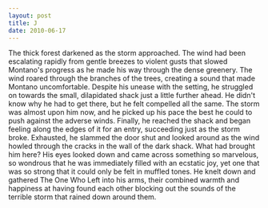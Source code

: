 ```yaml
---
layout: post
title: J
date: 2010-06-17
---
```

The thick forest darkened as the storm approached. The wind had been
      escalating rapidly from gentle breezes to violent gusts that slowed Montano's progress as he
      made his way through the dense greenery. The wind roared through the branches of the trees,
      creating a sound that made Montano uncomfortable. Despite his unease with the setting, he
      struggled on towards the small, dilapidated shack just a little further ahead. He didn't know
      why he had to get there, but he felt compelled all the same. The storm was almost upon him
      now, and he picked up his pace the best he could to push against the adverse winds. Finally,
      he reached the shack and began feeling along the edges of it for an entry, succeeding just as
      the storm broke. Exhausted, he slammed the door shut and looked around as the wind howled
      through the cracks in the wall of the dark shack. What had brought him here?    His eyes looked down and came across something so marvelous, so wondrous that he was
      immediately filled with an ecstatic joy, yet one that was so strong that it could only be felt
      in muffled tones. He knelt down and gathered The One Who Left into his arms, their combined
      warmth and happiness at having found each other blocking out the sounds of the terrible storm
      that rained down around them.